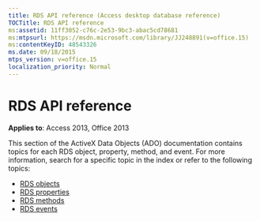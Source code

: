 ```yaml
---
title: RDS API reference (Access desktop database reference)
TOCTitle: RDS API reference
ms:assetid: 11ff3052-c76c-2e53-9bc3-abac5cd78681
ms:mtpsurl: https://msdn.microsoft.com/library/JJ248891(v=office.15)
ms:contentKeyID: 48543326
ms.date: 09/18/2015
mtps_version: v=office.15
localization_priority: Normal
---
```


# RDS API reference

**Applies to**: Access 2013, Office 2013

This section of the ActiveX Data Objects (ADO) documentation contains topics for each RDS object, property, method, and event. For more information, search for a specific topic in the index or refer to the following topics:

- [RDS objects](rds-objects.md)
- [RDS properties](rds-properties.md)
- [RDS methods](rds-methods.md)
- [RDS events](rds-events.md)

